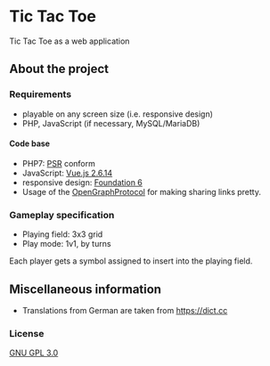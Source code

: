 # Tic Tac Toe

Tic Tac Toe as a web application

## About the project

### Requirements

- playable on any screen size (i.e. responsive design)
- PHP, JavaScript (if necessary, MySQL/MariaDB)

#### Code base

- PHP7: [PSR](https://www.php-fig.org/psr/) conform
- JavaScript: [Vue.js 2.6.14](https://vuejs.org/v2/guide/installation.html)
- responsive design: [Foundation 6](https://get.foundation/)
- Usage of the [OpenGraphProtocol](https://opengraphprotocol.org/) for making sharing links pretty.

### Gameplay specification

- Playing field: 3x3 grid
- Play mode: 1v1, by turns

Each player gets a symbol assigned to insert into the playing field.

## Miscellaneous information

- Translations from German are taken from https://dict.cc

### License

[GNU GPL 3.0](https://www.gnu.org/licenses/gpl-3.0.en.html)
